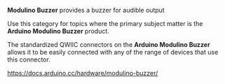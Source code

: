 **Modulino Buzzer** provides a buzzer for audible output

Use this category for topics where the primary subject matter is the **Arduino Modulino Buzzer** product.

The standardized QWIIC connectors on the **Arduino Modulino Buzzer** allows it to be easily connected with any of the range of devices that use this connector.

https://docs.arduino.cc/hardware/modulino-buzzer/
